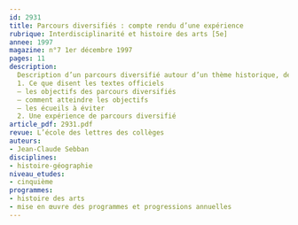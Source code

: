 ```yaml
---
id: 2931
title: Parcours diversifiés : compte rendu d’une expérience 
rubrique: Interdisciplinarité et histoire des arts [5e]
annee: 1997
magazine: n°7 1er décembre 1997
pages: 11
description: 
  Description d’un parcours diversifié autour d’un thème historique, développé en 1996-1997 par un groupe d’enseignants de différentes disciplines…
  1. Ce que disent les textes officiels
  – les objectifs des parcours diversifiés
  – comment atteindre les objectifs
  – les écueils à éviter
  2. Une expérience de parcours diversifié
article_pdf: 2931.pdf
revue: L’école des lettres des collèges
auteurs:
- Jean-Claude Sebban
disciplines:
- histoire-géographie
niveau_etudes:
- cinquième
programmes:
- histoire des arts
- mise en œuvre des programmes et progressions annuelles
---
```

